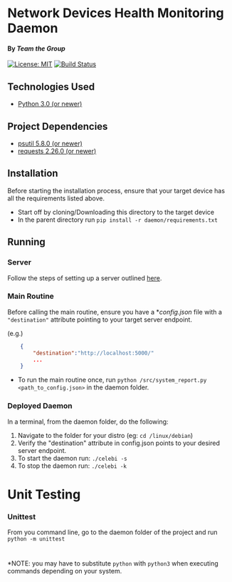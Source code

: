 # Network Devices Health Monitoring Daemon
#### By _Team the Group_
[![License: MIT](https://img.shields.io/badge/License-MIT-yellow.svg)](https://opensource.org/licenses/MIT)
[![Build Status](https://app.travis-ci.com/Pyxsys/ttg-healthcheck.svg?token=yqePnie6vvPik5z1MhQa&branch=main)](https://app.travis-ci.com/Pyxsys/ttg-healthcheck)
 
## Technologies Used
* [Python 3.0 (or newer)](https://www.python.org/downloads/)


## Project Dependencies
* [psutil 5.8.0 (or newer)](https://pypi.org/project/psutil/)
* [requests 2.26.0 (or newer)](https://pypi.org/project/requests/)

## Installation
Before starting the installation process, ensure that your target device has all the requirements listed above.

* Start off by cloning/Downloading this directory to the target device
* In the parent directory run `pip install -r daemon/requirements.txt`

## Running
### Server
Follow the steps of setting up a server outlined [here](https://github.com/Pyxsys/ttg-healthcheck/blob/main/README.md).

### Main Routine
Before calling the main routine, ensure you have a **config.json* file with a `"destination"` attribute pointing to your target server endpoint. 

(e.g.)

```json
    {
        "destination":"http://localhost:5000/"
        ...
    }
```

* To run the main routine once, run `python /src/system_report.py <path_to_config.json>` in the daemon folder.

### Deployed Daemon
In a terminal, from the daemon folder, do the following:
1. Navigate to the folder for your distro (eg: `cd /linux/debian`)
1. Verify the "destination" attribute in config.json points to your desired server endpoint.
1. To start the daemon run: `./celebi -s`
1. To stop the daemon run: `./celebi -k`

# Unit Testing
### Unittest
From you command line, go to the daemon folder of the project and run `python -m unittest`

#
*NOTE: you may have to substitute `python` with `python3` when executing commands depending on your system.